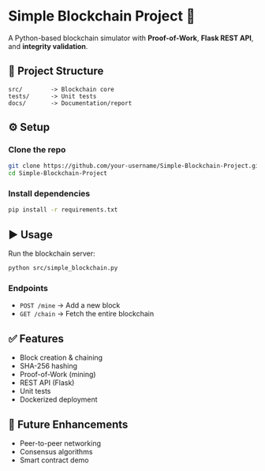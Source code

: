 # Simple Blockchain Project 🚀

A Python-based blockchain simulator with **Proof-of-Work**, **Flask REST API**, and **integrity validation**.

## 📂 Project Structure
```
src/        -> Blockchain core
tests/      -> Unit tests
docs/       -> Documentation/report
```

## ⚙️ Setup

### Clone the repo
```bash
git clone https://github.com/your-username/Simple-Blockchain-Project.git
cd Simple-Blockchain-Project
```

### Install dependencies
```bash
pip install -r requirements.txt
```

## ▶️ Usage

Run the blockchain server:
```bash
python src/simple_blockchain.py
```

### Endpoints
- `POST /mine` → Add a new block  
- `GET /chain` → Fetch the entire blockchain

## ✅ Features
- Block creation & chaining
- SHA-256 hashing
- Proof-of-Work (mining)
- REST API (Flask)
- Unit tests
- Dockerized deployment

## 🌟 Future Enhancements
- Peer-to-peer networking
- Consensus algorithms
- Smart contract demo
